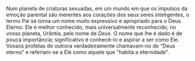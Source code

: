 ﻿Num planeta de criaturas sexuadas, em um mundo em que os impulsos da emoção parental são inerentes aos corações dos seus seres inteligentes, o termo Pai se torna um nome muito expressivo e apropriado para o Deus Eterno. Ele é melhor conhecido, mais universalmente reconhecido, no vosso planeta, Urântia, pelo nome de <I>Deus. </I>O nome que lhe é dado é de pouca importância; significativo é conhecê-lo e aspirar a ser como Ele. Vossos profetas de outrora verdadeiramente chamavam-no de “Deus eterno” e referiam-se a Ele como aquele que "habita a eternidade”.<BR>